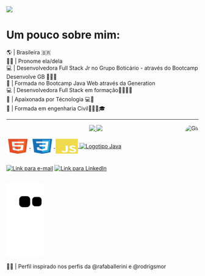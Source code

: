 <img src="https://user-images.githubusercontent.com/90638175/158690960-739c11a7-644f-49be-a8bc-d89e0770fb32.png"/>


<h1>Um pouco sobre mim:</h1>
🌎 | Brasileira 🇧🇷</br>
👩🏽 | Pronome ela/dela</br>
💻 | Desenvolvedora Full Stack Jr no Grupo Boticário - através do Bootcamp Desenvolve GB 👩🏽‍💻</br>
🧠 | Formada no Bootcamp Java Web através da Generation</br>
💻 | Desenvolvedora Full Stack em formação🏿👩🏽‍💻</br>
💖 | Apaixonada por Técnologia 💻🔌</br>
🏫 | Formada em engenharia Civil👷🏽‍♀️🎓</br>

<hr>
  <img align="right" alt="Gif" height="130" style="border-radius:50px" src="https://i.imgur.com/NI7RqF1.gif">

<div align="center">
  <a href="https://github.com/Danyelleac">
  <img height="130em" src="https://github-readme-stats.vercel.app/api?username=Danyelleac&show_icons=true&theme=synthwave&include_all_commits=true&count_private=true"/>
  <img height="130em" src="https://github-readme-stats.vercel.app/api/top-langs/?username=Danyelleac&layout=compact&langs_count=7&theme=synthwave"/>
 </div>
<div style="display: inline_block"><br>
  <img align="center" alt="Logotipo HTML" height="40" width="60" src="https://raw.githubusercontent.com/devicons/devicon/master/icons/html5/html5-original.svg">
  <img align="center" alt="Logotipo CSS" height="40" width="60" src="https://raw.githubusercontent.com/devicons/devicon/master/icons/css3/css3-original.svg">
  <img align="center" alt="Logotipo Js" height="40" width="60" src="https://raw.githubusercontent.com/devicons/devicon/master/icons/javascript/javascript-plain.svg">
  <img align="center" alt="Logotipo Java" height="40" width="60"  src="https://cdn.jsdelivr.net/gh/devicons/devicon/icons/java/java-original.svg">
 
</div>
  
  ##
 
<div> 
  <a href = "mailto:danyelleacandido@gmail.com"><img alt="Link para e-mail"  height="40"  width="150" src="https://img.shields.io/badge/-Gmail-%23333?style=for-the-badge&logo=gmail&logoColor=white" target="_blank"></a>
  <a href="https://www.linkedin.com/in/Danyelleac" target="_blank"><img alt="Link para LinkedIn"  height="40"  width="150" src="https://img.shields.io/badge/-LinkedIn-%230077B5?style=for-the-badge&logo=linkedin&logoColor=white" target="_blank"></a> 
  </br>
  </br>
  

  
   ![Snake animation](https://github.com/Danyelleac/Danyelleac/blob/output/github-contribution-grid-snake.svg)
 
 
</div>
  
 
🤝🏽 | Perfil inspirado nos perfis da @rafaballerini e @rodrigsmor </br>
  

